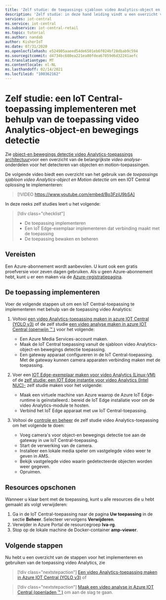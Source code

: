 ```yaml
---
title: 'Zelf studie: de toepassings sjabloon video Analytics-object en bewegings detectie implementeren Azure IoT Central'
description: 'Zelf studie: in deze hand leiding vindt u een overzicht van de stappen voor het implementeren van een Azure IoT Central-toepassing met behulp van de toepassings sjabloon video Analytics-object en Motion-detectie.'
services: iot-central
ms.service: iot-central
ms.subservice: iot-central-retail
ms.topic: tutorial
ms.author: nandab
author: KishorIoT
ms.date: 07/31/2020
ms.openlocfilehash: e524905aaeed54de6501eb6f024bf28dbab9c594
ms.sourcegitcommit: d4734bc680ea221ea80fdea67859d6d32241aefc
ms.translationtype: MT
ms.contentlocale: nl-NL
ms.lasthandoff: 02/14/2021
ms.locfileid: "100362162"
---
```

# <a name="tutorial-how-to-deploy-an-iot-central-application-using-the-video-analytics---object-and-motion-detection-application-template"></a>Zelf studie: een IoT Central-toepassing implementeren met behulp van de toepassing video Analytics-object-en bewegings detectie

Zie [object-en bewegings detectie video Analytics-toepassings architectuur](architecture-video-analytics.md)voor een overzicht van de belangrijkste *video analyse-* onderdelen voor het detecteren van objecten en motion-toepassingen.

De volgende video biedt een overzicht van het gebruik van de _toepassings sjabloon video Analytics-object en Motion detectie_ om een IOT Central oplossing te implementeren:

> [!VIDEO https://www.youtube.com/embed/Bo3FziU9bSA]

In deze reeks zelf studies leert u het volgende:

> [!div class="checklist"]
> * De toepassing implementeren
> * Een IoT Edge-exemplaar implementeren dat verbinding maakt met de toepassing
> * De toepassing bewaken en beheren

## <a name="prerequisites"></a>Vereisten

Een Azure-abonnement wordt aanbevolen. U kunt ook een gratis proefversie voor zeven dagen gebruiken. Als u geen Azure-abonnement hebt, kunt u er een maken via de [Azure-registratiepagina](https://aka.ms/createazuresubscription).

## <a name="deploy-the-application"></a>De toepassing implementeren

Voer de volgende stappen uit om een IoT Central-toepassing te implementeren met behulp van de toepassing video Analytics:

1. Voltooi [een video Analytics-toepassing maken in azure IOT Central (YOLO v3)](tutorial-video-analytics-create-app-yolo-v3.md) of de zelf studie [een video analyse maken in azure IOT Central (openwijn &trade; )](tutorial-video-analytics-create-app-openvino.md) voor het volgende:
    - Een Azure Media Services-account maken.
    - Maak de IoT Central toepassing vanuit de sjabloon video Analytics-object-en bewegings detectie toepassing.
    - Een gateway apparaat configureren in de IoT Central-toepassing. Met de gateway kunnen camera apparaten verbinding maken met de toepassing.

1. Voer een [IOT Edge-exemplaar maken voor video Analytics (Linux-VM)](tutorial-video-analytics-iot-edge-vm.md) of de [zelf studie: een IOT Edge instantie voor video Analytics (Intel NUC)-](tutorial-video-analytics-iot-edge-nuc.md) zelf studie maken voor het volgende:
    - Maak een virtuele machine van Azure waarop de Azure IoT Edge-runtime is geïnstalleerd.: bereid de IoT Edge installatie voor om de video Analytics-module te hosten.
    - Verbind het IoT Edge apparaat met uw IoT Central-toepassing.

1. Voltooi de [controle en beheer](tutorial-video-analytics-manage.md) de zelf studie video Analytics-toepassing om het volgende te doen:
    - Voeg camera's voor object-en bewegings detectie toe aan de gateway in uw IoT Central-toepassing.
    - Start de verwerking van de camera.
    - Installeer een lokale media speler om vastgelegde video weer te geven in AMS.
    - Bekijk vastgelegde video waarin gedetecteerde objecten worden weer gegeven.
    - Opruimen.

## <a name="clean-up-resources"></a>Resources opschonen

Wanneer u klaar bent met de toepassing, kunt u alle resources die u hebt gemaakt als volgt verwijderen:

1. Ga in de IoT Central-toepassing naar de pagina **Uw toepassing** in de sectie **Beheer**. Selecteer vervolgens **Verwijderen**.
1. Verwijder in Azure Portal de resourcegroep **lva-rg**.
1. Stop op de lokale machine de Docker-container **amp-viewer**.

## <a name="next-steps"></a>Volgende stappen

Nu hebt u een overzicht van de stappen voor het implementeren en gebruiken van de toepassing video Analytics, zie

> [!div class="nextstepaction"]
> [Een video Analytics-toepassing maken in Azure IOT Central (YOLO v3)](tutorial-video-analytics-create-app-yolo-v3.md) of

> [!div class="nextstepaction"]
> [Maak een video analyse in Azure IOT Central (openladen &trade; )](tutorial-video-analytics-create-app-openvino.md) om aan de slag te gaan.
